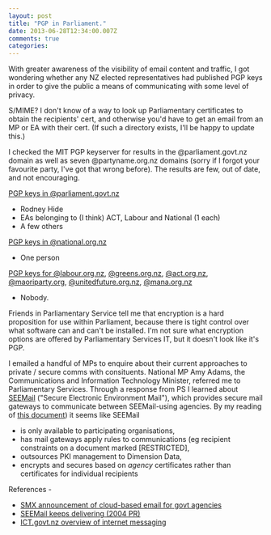 ```yaml
---
layout: post
title: "PGP in Parliament."
date: 2013-06-28T12:34:00.007Z
comments: true
categories:
---
```


With greater awareness of the visibility of email content and traffic, I got wondering whether any NZ elected representatives had published PGP keys in order to give the public a means of communicating with some level of privacy.

S/MIME? I don't know of a way to look up Parliamentary certificates to obtain the recipients' cert, and otherwise you'd have to get an email from an MP or EA with their cert. (If such a directory exists, I'll be happy to update this.)

I checked the MIT PGP keyserver for results in the @parliament.govt.nz domain as well as seven @partyname.org.nz domains (sorry if I forgot your favourite party, I've got that wrong before). The results are few, out of date, and not encouraging.

[PGP keys in @parliament.govt.nz](http://pgp.mit.edu:11371/pks/lookup?search=parliament.govt.nz)

* Rodney Hide
* EAs belonging to (I think) ACT, Labour and National (1 each)
* A few others

[PGP keys in @national.org.nz](http://pgp.mit.edu:11371/pks/lookup?search=national.org.nz)

* One person

[PGP keys for @labour.org.nz](http://pgp.mit.edu:11371/pks/lookup?search=labour.org.nz), [@greens.org.nz](http://pgp.mit.edu:11371/pks/lookup?search=greens.org.nz), [@act.org.nz](http://pgp.mit.edu:11371/pks/lookup?search=act.org.nz), [@maoriparty.org](http://pgp.mit.edu:11371/pks/lookup?search=maoriparty.org), [@unitedfuture.org.nz](http://pgp.mit.edu:11371/pks/lookup?search=unitedfuture.org.nz), [@mana.org.nz](http://pgp.mit.edu:11371/pks/lookup?search=mana.org.nz)

* Nobody.

Friends in Parliamentary Service tell me that encryption is a hard proposition for use within Parliament, because there is tight control over what software can and can't be installed. I'm not sure what encryption options are offered by Parliamentary Services IT, but it doesn't look like it's PGP.

I emailed a handful of MPs to enquire about their current approaches to private / secure comms with consituents. National MP Amy Adams, the Communications and Information Technology Minister, referred me to Parliamentary Services. Through a response from PS I learned about [SEEMail](http://ict.govt.nz/common-capabilities/communications/seemail) ("Secure Electronic Environment Mail"), which provides secure mail gateways to communicate between SEEMail-using agencies. By my reading of [this document](http://ict.govt.nz/common-capabilities/communications/seemail)) it seems like SEEMail

 * is only available to participating organisations,
 * has mail gateways apply rules to communications (eg recipient
   constraints on a document marked [RESTRICTED],
 * outsources PKI management to Dimension Data,
 * encrypts and secures based on *agency* certificates rather than
   certificates for individual recipients

References -

 * [SMX announcement of cloud-based email for govt agencies](http://www.computerworld.co.nz/article/472424/smx_opens_cloud-based_email_service_govt_agencies/)
 * [SEEMail keeps delivering (2004 PR)](http://www.scoop.co.nz/stories/PO0406/S00093.htm)
 * [ICT.govt.nz overview of internet messaging](http://ict.govt.nz/guidance-and-resources/standards-compliance/authentication-standards/security-assertion-messaging-framework/appendix-overview-in/)
